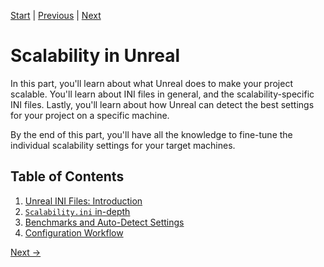 [Start](index.md) | [Previous](Intro-Terminology.md) | [Next](Scalem-User-Guide.md)

# Scalability in Unreal

In this part, you'll learn about what Unreal does to make your project scalable.
You'll learn about INI files in general, and the scalability-specific INI files.
Lastly, you'll learn about how Unreal can detect the best settings for your project on a specific machine.

By the end of this part, you'll have all the knowledge to fine-tune the individual scalability settings for your target machines.

## Table of Contents

1. [Unreal INI Files: Introduction](Scalability-in-Unreal/Unreal-ini-Files.md)
2. [`Scalability.ini` in-depth](Scalability-in-Unreal/Scalability-in-depth.md)
3. [Benchmarks and Auto-Detect Settings](Scalability-in-Unreal/Benchmark-AutoDetect-Scalability.md)
4. [Configuration Workflow](Scalability-in-Unreal/Config-Workflow.md)

[Next &rarr;](Scalem-User-Guide.md)